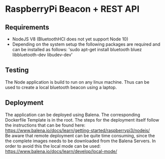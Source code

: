 # RaspberryPi Beacon + REST API
## Requirements
* NodeJS V8 (BluetoothHCI does not yet support Node 10)
* Depending on the system setup the following packages are required and can be installed as follows: 'sudo apt-get install bluetooth bluez libbluetooth-dev libudev-dev'
## Testing
The Node application is build to run on any linux machine. Thus can be used to create a local bluetooth beacon using a laptop.
## Deployment
The application can be deployed using Balena. The corresponding Dockerfile Template is in the root. The steps for the deployment itself follow the instructions that can be found here: https://www.balena.io/docs/learn/getting-started/raspberrypi3/nodejs/<br />
Be aware that remote deployment can be quite time consuming, since the the complete images needs to be downloaded from the Balena Servers. In order to avoid this the local mode can be used: https://www.balena.io/docs/learn/develop/local-mode/
 